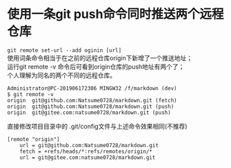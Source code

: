 # 使用一条git push命令同时推送两个远程仓库

`git remote set-url --add oginin [url]`  
使用词条命令相当于在之前的远程仓库origin下新增了一个推送地址；  
运行git remote -v 命令后可看到origin仓库的push地址有两个了；  
个人理解为同名的两个不同的远程仓库。

```git
Administrator@PC-201906172306 MINGW32 /f/markdown (dev)
$ git remote -v
origin  git@github.com:Natsume0728/markdown.git (fetch)
origin  git@github.com:Natsume0728/markdown.git (push)
origin  git@gitee.com:natsume0728/markdown.git (push)
```

直接修改项目目录中的 .git/config文件与上述命令效果相同(不推荐)  

```git
[remote "origin"]
    url = git@github.com:Natsume0728/markdown.git
    fetch = +refs/heads/*:refs/remotes/origin/*
    url = git@gitee.com:natsume0728/markdown.git
```
